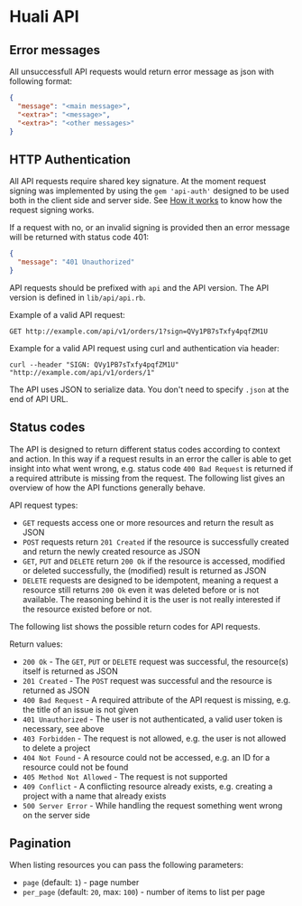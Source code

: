# Huali API

## Error messages

All unsuccessfull API requests would return error message as json with following format:

```json
{
  "message": "<main message>",
  "<extra>": "<message>",
  "<extra>": "<other messages>"
}
```

## HTTP Authentication

All API requests require shared key signature. At the moment request signing was implemented by using
the `gem 'api-auth'` designed to be used both in the client side and server side.
See [How it works](https://github.com/mgomes/api_auth#how-it-works) to know how the request signing works.

If a request with no, or an invalid signing is provided then an error message will be returned with status code 401:

```json
{
  "message": "401 Unauthorized"
}
```

API requests should be prefixed with `api` and the API version. The API version is defined in `lib/api/api.rb`.

Example of a valid API request:

```
GET http://example.com/api/v1/orders/1?sign=QVy1PB7sTxfy4pqfZM1U
```

Example for a valid API request using curl and authentication via header:

```
curl --header "SIGN: QVy1PB7sTxfy4pqfZM1U" "http://example.com/api/v1/orders/1"
```


The API uses JSON to serialize data. You don't need to specify `.json` at the end of API URL.



## Status codes

The API is designed to return different status codes according to context and action. In this way
if a request results in an error the caller is able to get insight into what went wrong, e.g.
status code `400 Bad Request` is returned if a required attribute is missing from the request.
The following list gives an overview of how the API functions generally behave.

API request types:

* `GET` requests access one or more resources and return the result as JSON
* `POST` requests return `201 Created` if the resource is successfully created and return the newly created resource as JSON
* `GET`, `PUT` and `DELETE` return `200 Ok` if the resource is accessed, modified or deleted successfully, the (modified) result is returned as JSON
* `DELETE` requests are designed to be idempotent, meaning a request a resource still returns `200 Ok` even it was deleted before or is not available. The reasoning behind it is the user is not really interested if the resource existed before or not.


The following list shows the possible return codes for API requests.

Return values:

* `200 Ok` - The `GET`, `PUT` or `DELETE` request was successful, the resource(s) itself is returned as JSON
* `201 Created` - The `POST` request was successful and the resource is returned as JSON
* `400 Bad Request` - A required attribute of the API request is missing, e.g. the title of an issue is not given
* `401 Unauthorized` - The user is not authenticated, a valid user token is necessary, see above
* `403 Forbidden` - The request is not allowed, e.g. the user is not allowed to delete a project
* `404 Not Found` - A resource could not be accessed, e.g. an ID for a resource could not be found
* `405 Method Not Allowed` - The request is not supported
* `409 Conflict` - A conflicting resource already exists, e.g. creating a project with a name that already exists
* `500 Server Error` - While handling the request something went wrong on the server side

## Pagination

When listing resources you can pass the following parameters:

+ `page` (default: `1`) - page number
+ `per_page` (default: `20`, max: `100`) - number of items to list per page

